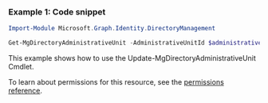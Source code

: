 ### Example 1: Code snippet

```powershellImport-Module Microsoft.Graph.Identity.DirectoryManagement

Get-MgDirectoryAdministrativeUnit -AdministrativeUnitId $administrativeUnitId
```
This example shows how to use the Update-MgDirectoryAdministrativeUnit Cmdlet.
To learn about permissions for this resource, see the [permissions reference](/graph/permissions-reference).


